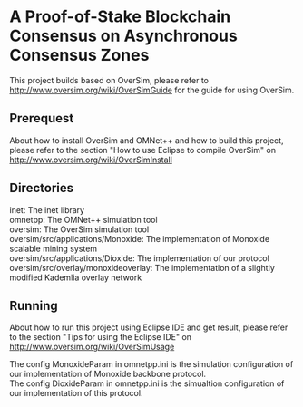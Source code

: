 # A Proof-of-Stake Blockchain Consensus on Asynchronous Consensus Zones

This project builds based on OverSim, please refer to http://www.oversim.org/wiki/OverSimGuide for the guide for using OverSim.

## Prerequest
About how to install OverSim and OMNet++ and how to build this project, please refer to the section "How to use Eclipse to compile OverSim" on http://www.oversim.org/wiki/OverSimInstall

## Directories
inet: The inet library  
omnetpp: The OMNet++ simulation tool  
oversim: The OverSim simulation tool  
oversim/src/applications/Monoxide: The implementation of Monoxide scalable mining system  
oversim/src/applications/Dioxide: The implementation of our protocol  
oversim/src/overlay/monoxideoverlay: The implementation of a slightly modified Kademlia overlay network  

## Running
About how to run this project using Eclipse IDE and get result, please refer to the section "Tips for using the Eclipse IDE" on http://www.oversim.org/wiki/OverSimUsage

The config MonoxideParam in omnetpp.ini is the simulation configuration of our implementation of Monoxide backbone protocol.  
The config DioxideParam in omnetpp.ini is the simualtion configuration of our implementation of this protocol.  
